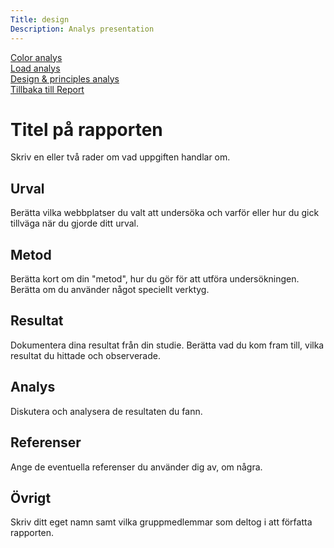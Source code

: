 ```yaml
---
Title: design
Description: Analys presentation
---
```


<div class="main" role="main">
    <div class = "technology">
    <div class = flex-container2

  <aside>
  <div class="Color"><a href = "/~adde22/dbwebb-kurser/design/me/portfolio/analysis/01_colors">Color analys</a>
  </div>
  <div class="Load"><a href = "/~adde22/dbwebb-kurser/design/me/portfolio/analysis/02_load">Load analys</a>
  </div>
  <div class="Design"><a href = "/~adde22/dbwebb-kurser/design/me/portfolio/analysis/03_design_principles">Design & principles analys</a>
  </div>
  <div class="Color"><a href = "/~adde22/dbwebb-kurser/design/me/portfolio/analysis/index.md">Tillbaka till Report</a>
  </div>
</aside>
</div>
</div>

<h1> Titel på rapporten </h1>

<p>Skriv en eller två rader om vad uppgiften handlar om.</p>

<h2> Urval</h2>

<p>Berätta vilka webbplatser du valt att undersöka och varför eller hur du gick tillväga när du gjorde ditt urval.</p>

<h2> Metod </h2>

<p>Berätta kort om din "metod", hur du gör för att utföra undersökningen. Berätta om du använder något speciellt verktyg.</p>

<h2> Resultat </h2>

<p>Dokumentera dina resultat från din studie. Berätta vad du kom fram till, vilka resultat du hittade och observerade.</p>

<h2> Analys </h2>  
 
<p>Diskutera och analysera de resultaten du fann.</p>

<h2>  Referenser </h2>

<p>Ange de eventuella referenser du använder dig av, om några.</p>

<h2> Övrigt </h2>

<p>Skriv ditt eget namn samt vilka gruppmedlemmar som deltog i att författa rapporten.</p>
